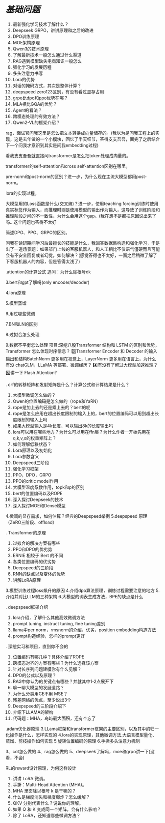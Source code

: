 # *基础问题*

1. 最新强化学习技术了解什么？
2. Deepseek GRPO，讲讲原理和之后的改进
3. DPO训练原理
4. MOE架构原理
5. Qwen3的技术原理
6. 了解最新技术一般怎么通过什么渠道
7. RAG遇到模型缺失电商知识一般怎么
8. 强化学习的发展历程
9. 多头注意力书写
10. Lora的优势
11. 对话的掩码方式，其次是整体计算？
12. deepspeed zero123区别，有没有看过显存占用
13. grpo比dpo和ppo优势在哪？
14. MLA相比GQA的优势？
15. Agent的看法？
16. 跨模态处理的有效方法？
17. Qwen2-VL的框架介绍？

rag，面试官问我这里是怎么把文本转换成向量储存的。(我以为是问我工程上的实现，这是去年做的一个小模块，回忆了半天细节，答得支支吾吾，面完了之后结合下一个问我才意识到其实是问我embedding过程)

看我支支吾吾就直接问transformer是怎么把token处理成向量的。

transformer的self-attention和cross self-attention区别在哪里。

pre-norm和post-norm的区别？进一步，为什么现在主流大模型都用post-norm。

lora的实现过程。

大模型用的Loss函数是什么(交叉熵)？进一步，使用teaching forcing训练时使用真实标签作为输入，而推理时则是使用模型的输出作为输入，这导致了训练阶段和推理阶段之间的不一致性，为什么会用这个gap。(我在想不是都把原因说出来了吗...这个问题也答得不太好

简述DPO、PPO、GRPO的区别。

问我在读研期间学习后最擅长的技能是什么，我回答数据集构造和强化学习，于是出了一道场景题：如果部门上线的客服机器人，和人工相比不仅语气僵硬而且可能会有不安全回复或者幻觉，如何解决？(感觉答得也不太好，一面之后稍微了解了下客服机器人的内容，但是答得太浅了)

.attention的计算公式
追问：为什么除根号dk

3.bert和gpt了解吗(only encoder/decoder)

4.lora原理

5.模型蒸馏

6.用过哪些微调

7.BN和LN的区别

8.过拟合怎么处理

9.数据不平衡怎么处理
项目:深挖八股Transformer 结构和 LSTM 的区别和优势，Transformer 怎么体现时序信息？
3️⃣Transformer Encoder 和 Decoder 的输入输出和结构BatchNorm 更多用在视觉上，LayerNorm 更多用在语言上，为什么有没 chatGLM，LLaMA 等部署、微调经历？
4️⃣有没有了解过大模型加速推理？
5️⃣讲一下 Flash Attention?

. crf的转移矩阵和发射矩阵是什么？计算公式和计算结果是什么？

1. 大模型微调怎么做的？
2. Qwen的位置编码是怎么做的（rope和YaRN）
3. rope是加上去的还是乘上去的？bert的呢
4. rope是怎么应用在超出长度限制的输入上的，bert的位置编码可以用到超出长度限制的输入上吗
5. 如果大模型输入是4k长度，可以输出8k的长度输出吗
6. lora可以用在哪些地方？为什么可以用在ffn层？为什么作者一开始先用在q,k,v,o的权重矩阵上？
7. 如何理解低秩状态？
8. Lora原理以及初始化
9. Lora参数含义
10. Deepspeed三阶段
11. 强化学习框架
12. PPO，DPO，GRPO
13. PPO的critic model作用
14. 大模型温度系数作用，topk和p的区别
15. bert的位置编码以及ROPE
16. 深入探讨Deepseek的技术
17. 深入探讨MOE和Dense模型

4.微调的显存需求，如何估算？经典的Deepspeed举例
5.deepspeed 原理 （ZeRO三阶段、offload）

. Transformer的原理

1. 过拟合的解决方案有哪些
2. PPO和DPO的优劣势
3. ERNIE 相较于 Bert 的不同
4. 各类位置编码的优劣势
5. Deepspeed的三阶段
6. RNN的缺点以及变体的优势
7. 讲解LoRA原理

3.模型训练过程loss飙升的原因
4.介绍dpo算法原理，训练过程需要注意的地方
5.介绍并对比LLM的三种架构
6.大模型的词表生成方法，BPE的缺点是什么

. deepspeed框架介绍

1. lora介绍，了解什么其他高效微调方法
2. prompt tuning, instruct tuning, fine tuning差别
3. llama中per norm，rmsnorm的介绍，优劣，position embedding构造方法
4. prompt构造经验，怎样的prompt更好

. 深挖实习和项目，直到你不会的

1. 位置编码有哪几种？具体介绍了ROPE
2. 跨模态对齐的方案有哪些？为什么选择该方案
3. 针对长序列问题建模你有什么见解？
4. DPO的公式以及原理？
5. RAG中你认为的关键点有哪些？并就其中1-2点展开下
6. 聊一聊大模型的发展道路？
7. 为什么分类用CE不用 MSE？
8. 残差网络的优点，至少说出3个
9. Deepspeed的三阶段介绍下
10. 介绍下LLAMA的架构
11. 代码题：MHA，岛屿最大面积，还有个忘了

.adam优化器原理
3.LLama框架和transformer框架的主要区别，以及其中的归一化操作是什么，怎样实现的
4.lora的实现原理，其他微调方法.大语言模型量化、蒸馏、剪枝操作如何实现
5.旋转位置编码的原理
6.手撕多头注意力机制

3、cot怎么做的
4、rag怎么做的
5、deepseek了解吗，moe和grpo讲一下(没看，不会)

RL的reward设计原理，为何这样设计

1. 讲讲 LoRA 微调。
2. 手撕：Multi-Head Attention (MHA)。
3. MHA 里面除以根号 k 是干嘛的？
4. 什么是梯度消失和梯度爆炸？怎么缓解？
5. QKV 分别代表什么？说说你的理解。
6. 如果 Q 和 K 变成同一个矩阵，会有什么影响？
7. 除了 LoRA，还知道哪些微调方法？
